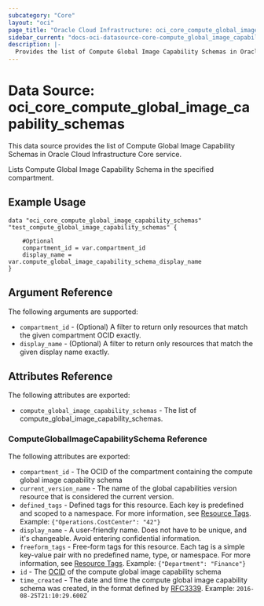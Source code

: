 ```yaml
---
subcategory: "Core"
layout: "oci"
page_title: "Oracle Cloud Infrastructure: oci_core_compute_global_image_capability_schemas"
sidebar_current: "docs-oci-datasource-core-compute_global_image_capability_schemas"
description: |-
  Provides the list of Compute Global Image Capability Schemas in Oracle Cloud Infrastructure Core service
---
```


# Data Source: oci_core_compute_global_image_capability_schemas
This data source provides the list of Compute Global Image Capability Schemas in Oracle Cloud Infrastructure Core service.

Lists Compute Global Image Capability Schema in the specified compartment.


## Example Usage

```hcl
data "oci_core_compute_global_image_capability_schemas" "test_compute_global_image_capability_schemas" {

	#Optional
	compartment_id = var.compartment_id
	display_name = var.compute_global_image_capability_schema_display_name
}
```

## Argument Reference

The following arguments are supported:

* `compartment_id` - (Optional) A filter to return only resources that match the given compartment OCID exactly. 
* `display_name` - (Optional) A filter to return only resources that match the given display name exactly. 


## Attributes Reference

The following attributes are exported:

* `compute_global_image_capability_schemas` - The list of compute_global_image_capability_schemas.

### ComputeGlobalImageCapabilitySchema Reference

The following attributes are exported:

* `compartment_id` - The OCID of the compartment containing the compute global image capability schema 
* `current_version_name` - The name of the global capabilities version resource that is considered the current version.
* `defined_tags` - Defined tags for this resource. Each key is predefined and scoped to a namespace. For more information, see [Resource Tags](https://docs.cloud.oracle.com/iaas/Content/General/Concepts/resourcetags.htm).  Example: `{"Operations.CostCenter": "42"}` 
* `display_name` - A user-friendly name. Does not have to be unique, and it's changeable. Avoid entering confidential information. 
* `freeform_tags` - Free-form tags for this resource. Each tag is a simple key-value pair with no predefined name, type, or namespace. For more information, see [Resource Tags](https://docs.cloud.oracle.com/iaas/Content/General/Concepts/resourcetags.htm).  Example: `{"Department": "Finance"}` 
* `id` - The [OCID](https://docs.cloud.oracle.com/iaas/Content/General/Concepts/identifiers.htm) of the compute global image capability schema 
* `time_created` - The date and time the compute global image capability schema was created, in the format defined by [RFC3339](https://tools.ietf.org/html/rfc3339).  Example: `2016-08-25T21:10:29.600Z` 

